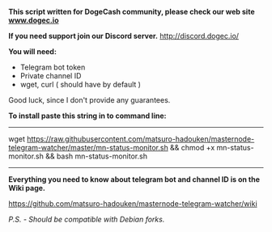 **This script written for DogeCash community,
please check our web site www.dogec.io**

**If you need support join our Discord server.** http://discord.dogec.io/

**You will need:**

- Telegram bot token
- Private channel ID
- wget, curl ( should have by default )

Good luck, since I don't provide any guarantees.

**To install paste this string in to command line:**

-----------------------------------

wget https://raw.githubusercontent.com/matsuro-hadouken/masternode-telegram-watcher/master/mn-status-monitor.sh && chmod +x mn-status-monitor.sh && bash mn-status-monitor.sh

-----------------------------------

**Everything you need to know about telegram bot and channel ID is on the Wiki page.** 

https://github.com/matsuro-hadouken/masternode-telegram-watcher/wiki

*P.S. - Should be compatible with Debian forks.*




